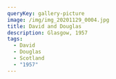 ```yaml
---
queryKey: gallery-picture
image: /img/img_20201129_0004.jpg
title: David and Douglas
description: Glasgow, 1957
tags:
  - David
  - Douglas
  - Scotland
  - "1957"
---
```

